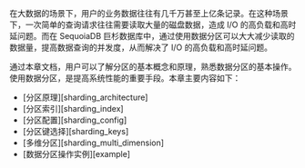 [^_^]:
    Sharding首页
    作者：林友滨
    时间：20190222
    评审意见
    林友滨：初稿完成；时间：20190222
    市场部：时间：20190604


在大数据的场景下，用户的业务数据往往有几千万甚至上亿条记录。在这种场景下，一次简单的查询请求往往需要读取大量的磁盘数据，造成 I/O 的高负载和高时延问题。而在 SequoiaDB 巨杉数据库中，通过使用数据分区可以大大减少读取的数据量，提高数据查询的并发度，从而解决了 I/O 的高负载和高时延问题。

通过本章文档，用户可以了解分区的基本概念和原理，熟悉数据分区的基本操作。使用数据分区，是提高系统性能的重要手段。本章主要内容如下：

+ [分区原理][sharding_architecture]
+ [分区索引][sharding_index]
+ [分区配置][sharding_config]
+ [分区键选择][sharding_keys]
+ [多维分区][sharding_multi_dimension]
+ [数据分区操作实例][example]

[^_^]:
    本文使用到的所有链接及引用。
[sharding_architecture]:manual/Distributed_Engine/Architecture/Sharding/architecture.md
[sharding_index]:manual/Distributed_Engine/Architecture/Sharding/sharding_index.md
[sharding_config]:manual/Distributed_Engine/Architecture/Sharding/config.md
[sharding_keys]:manual/Distributed_Engine/Architecture/Sharding/sharding_keys.md
[sharding_multi_dimension]:manual/Distributed_Engine/Architecture/Sharding/multi_dimension.md
[example]:manual/Distributed_Engine/Architecture/Sharding/example.md
